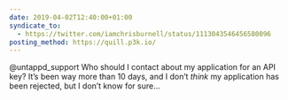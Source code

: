```yaml
---
date: 2019-04-02T12:40:00+01:00
syndicate_to:
  - https://twitter.com/iamchrisburnell/status/1113043546456580096
posting_method: https://quill.p3k.io/
---
```


@untappd_support Who should I contact about my application for an API key? It’s been way more than 10 days, and I don’t _think_ my application has been rejected, but I don’t know for sure…
